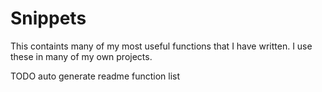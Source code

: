 # Snippets

This containts many of my most useful functions that I have written. I use these in many of my own projects.

TODO auto generate readme function list

